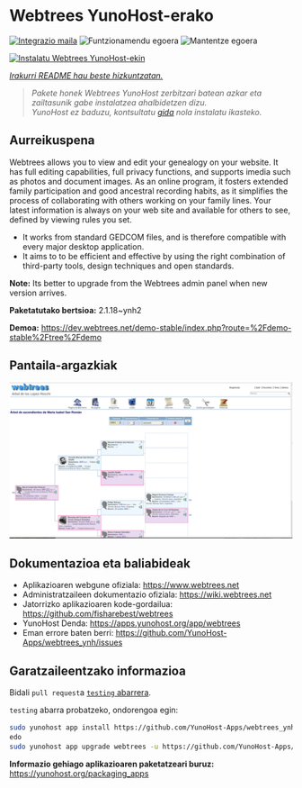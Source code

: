 <!--
Ohart ongi: README hau automatikoki sortu da <https://github.com/YunoHost/apps/tree/master/tools/readme_generator>ri esker
EZ editatu eskuz.
-->

# Webtrees YunoHost-erako

[![Integrazio maila](https://dash.yunohost.org/integration/webtrees.svg)](https://dash.yunohost.org/appci/app/webtrees) ![Funtzionamendu egoera](https://ci-apps.yunohost.org/ci/badges/webtrees.status.svg) ![Mantentze egoera](https://ci-apps.yunohost.org/ci/badges/webtrees.maintain.svg)

[![Instalatu Webtrees YunoHost-ekin](https://install-app.yunohost.org/install-with-yunohost.svg)](https://install-app.yunohost.org/?app=webtrees)

*[Irakurri README hau beste hizkuntzatan.](./ALL_README.md)*

> *Pakete honek Webtrees YunoHost zerbitzari batean azkar eta zailtasunik gabe instalatzea ahalbidetzen dizu.*  
> *YunoHost ez baduzu, kontsultatu [gida](https://yunohost.org/install) nola instalatu ikasteko.*

## Aurreikuspena

Webtrees allows you to view and edit your genealogy on your website. It has full editing capabilities, full privacy functions, and supports imedia such as photos and document images. As an online program, it fosters extended family participation and good ancestral recording habits, as it simplifies the process of collaborating with others working on your family lines. Your latest information is always on your web site and available for others to see, defined by viewing rules you set.

- It works from standard GEDCOM files, and is therefore compatible with every major desktop application.
- It aims to to be efficient and effective by using the right combination of third-party tools, design techniques and open standards.

**Note:** Its better to upgrade from the Webtrees admin panel when new version arrives.


**Paketatutako bertsioa:** 2.1.18~ynh2

**Demoa:** <https://dev.webtrees.net/demo-stable/index.php?route=%2Fdemo-stable%2Ftree%2Fdemo>

## Pantaila-argazkiak

![Webtrees(r)en pantaila-argazkia](./doc/screenshots/1200px-Webtrees.png)

## Dokumentazioa eta baliabideak

- Aplikazioaren webgune ofiziala: <https://www.webtrees.net>
- Administratzaileen dokumentazio ofiziala: <https://wiki.webtrees.net>
- Jatorrizko aplikazioaren kode-gordailua: <https://github.com/fisharebest/webtrees>
- YunoHost Denda: <https://apps.yunohost.org/app/webtrees>
- Eman errore baten berri: <https://github.com/YunoHost-Apps/webtrees_ynh/issues>

## Garatzaileentzako informazioa

Bidali `pull request`a [`testing` abarrera](https://github.com/YunoHost-Apps/webtrees_ynh/tree/testing).

`testing` abarra probatzeko, ondorengoa egin:

```bash
sudo yunohost app install https://github.com/YunoHost-Apps/webtrees_ynh/tree/testing --debug
edo
sudo yunohost app upgrade webtrees -u https://github.com/YunoHost-Apps/webtrees_ynh/tree/testing --debug
```

**Informazio gehiago aplikazioaren paketatzeari buruz:** <https://yunohost.org/packaging_apps>
